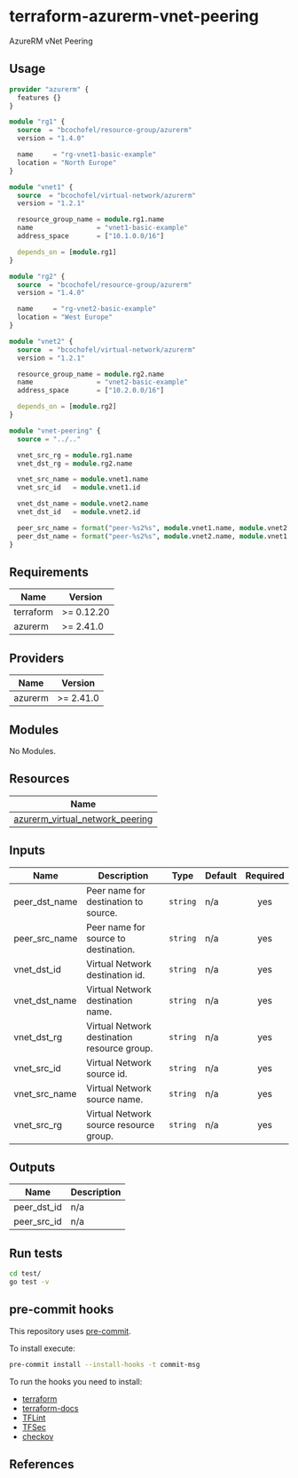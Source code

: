 # terraform-azurerm-vnet-peering

AzureRM vNet Peering

## Usage

```hcl:examples/basic/main.tf
provider "azurerm" {
  features {}
}

module "rg1" {
  source  = "bcochofel/resource-group/azurerm"
  version = "1.4.0"

  name     = "rg-vnet1-basic-example"
  location = "North Europe"
}

module "vnet1" {
  source  = "bcochofel/virtual-network/azurerm"
  version = "1.2.1"

  resource_group_name = module.rg1.name
  name                = "vnet1-basic-example"
  address_space       = ["10.1.0.0/16"]

  depends_on = [module.rg1]
}

module "rg2" {
  source  = "bcochofel/resource-group/azurerm"
  version = "1.4.0"

  name     = "rg-vnet2-basic-example"
  location = "West Europe"
}

module "vnet2" {
  source  = "bcochofel/virtual-network/azurerm"
  version = "1.2.1"

  resource_group_name = module.rg2.name
  name                = "vnet2-basic-example"
  address_space       = ["10.2.0.0/16"]

  depends_on = [module.rg2]
}

module "vnet-peering" {
  source = "../.."

  vnet_src_rg = module.rg1.name
  vnet_dst_rg = module.rg2.name

  vnet_src_name = module.vnet1.name
  vnet_src_id   = module.vnet1.id

  vnet_dst_name = module.vnet2.name
  vnet_dst_id   = module.vnet2.id

  peer_src_name = format("peer-%s2%s", module.vnet1.name, module.vnet2.name)
  peer_dst_name = format("peer-%s2%s", module.vnet2.name, module.vnet1.name)
}

```

<!-- BEGINNING OF PRE-COMMIT-TERRAFORM DOCS HOOK -->


## Requirements

| Name | Version |
|------|---------|
| terraform | >= 0.12.20 |
| azurerm | >= 2.41.0 |

## Providers

| Name | Version |
|------|---------|
| azurerm | >= 2.41.0 |

## Modules

No Modules.

## Resources

| Name |
|------|
| [azurerm_virtual_network_peering](https://registry.terraform.io/providers/hashicorp/azurerm/latest/docs/resources/virtual_network_peering) |

## Inputs

| Name | Description | Type | Default | Required |
|------|-------------|------|---------|:--------:|
| peer\_dst\_name | Peer name for destination to source. | `string` | n/a | yes |
| peer\_src\_name | Peer name for source to destination. | `string` | n/a | yes |
| vnet\_dst\_id | Virtual Network destination id. | `string` | n/a | yes |
| vnet\_dst\_name | Virtual Network destination name. | `string` | n/a | yes |
| vnet\_dst\_rg | Virtual Network destination resource group. | `string` | n/a | yes |
| vnet\_src\_id | Virtual Network source id. | `string` | n/a | yes |
| vnet\_src\_name | Virtual Network source name. | `string` | n/a | yes |
| vnet\_src\_rg | Virtual Network source resource group. | `string` | n/a | yes |

## Outputs

| Name | Description |
|------|-------------|
| peer\_dst\_id | n/a |
| peer\_src\_id | n/a |
<!-- END OF PRE-COMMIT-TERRAFORM DOCS HOOK -->


## Run tests

```bash
cd test/
go test -v
```

## pre-commit hooks

This repository uses [pre-commit](https://pre-commit.com/).

To install execute:

```bash
pre-commit install --install-hooks -t commit-msg
```

To run the hooks you need to install:

* [terraform](https://github.com/hashicorp/terraform)
* [terraform-docs](https://github.com/terraform-docs/terraform-docs)
* [TFLint](https://github.com/terraform-linters/tflint)
* [TFSec](https://github.com/tfsec/tfsec)
* [checkov](https://github.com/bridgecrewio/checkov)

## References
